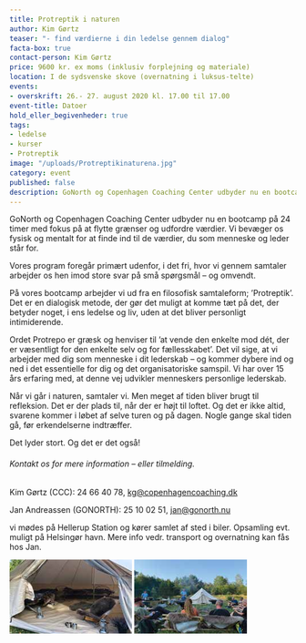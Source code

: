 ```yaml
---
title: Protreptik i naturen
author: Kim Gørtz
teaser: "- find værdierne i din ledelse gennem dialog"
facta-box: true
contact-person: Kim Gørtz
price: 9600 kr. ex moms (inklusiv forplejning og materiale)
location: I de sydsvenske skove (overnatning i luksus-telte)
events:
- overskrift: 26.- 27. august 2020 kl. 17.00 til 17.00
event-title: Datoer
hold_eller_begivenheder: true
tags:
- ledelse
- kurser
- Protreptik
image: "/uploads/Protreptikinaturena.jpg"
category: event
published: false
description: GoNorth og Copenhagen Coaching Center udbyder nu en bootcamp på 24 timer med fokus på at flytte grænser og udfordre værdier. Vi bevæger os fysisk og mentalt for at finde ind til de værdier, du som menneske og leder står for.
---
```

GoNorth og Copenhagen Coaching Center udbyder nu en bootcamp på 24 timer med fokus på at flytte grænser og udfordre værdier. Vi bevæger os fysisk og mentalt for at finde ind til de værdier, du som menneske og leder står for.

Vores program foregår primært udenfor, i det fri, hvor vi gennem samtaler arbejder os hen imod store svar på små spørgsmål – og omvendt.

På vores bootcamp arbejder vi ud fra en filosofisk samtaleform; ’Protreptik’. Det er en dialogisk metode, der gør det muligt at komme tæt på det, der betyder noget, i ens ledelse og liv, uden at det bliver personligt intimiderende.

Ordet Protrepo er græsk og henviser til ’at vende den enkelte mod dét, der er væsentligt for den enkelte selv og for fællesskabet’. Det vil sige, at vi arbejder med dig som menneske i dit lederskab – og kommer dybere ind og ned i det essentielle for dig og det organisatoriske samspil. Vi har over 15 års erfaring med, at denne vej udvikler menneskers personlige lederskab.

Når vi går i naturen, samtaler vi. Men meget af tiden bliver brugt til refleksion. Det er der plads til, når der er højt til loftet. Og det er ikke altid, svarene kommer i løbet af selve turen og på dagen. Nogle gange skal tiden gå, før erkendelserne indtræffer.

Det lyder stort. Og det er det også!

###### Kontakt os for mere information – eller tilmelding.

Kim Gørtz (CCC): 24 66 40 78, kg@copenhagencoaching.dk

Jan Andreassen (GONORTH): 25 10 02 51, jan@gonorth.nu

vi mødes på Hellerup Station og kører samlet af sted i biler. Opsamling evt. muligt på Helsingør havn. Mere info vedr. transport og overnatning kan fås hos Jan.

![Protreptik i naturen](/uploads/Protreptikinaturenc.jpg "Protreptik i naturen")       ![Protreptik i naturen](/uploads/Protreptikinaturenb.jpg "Protreptik i naturen")